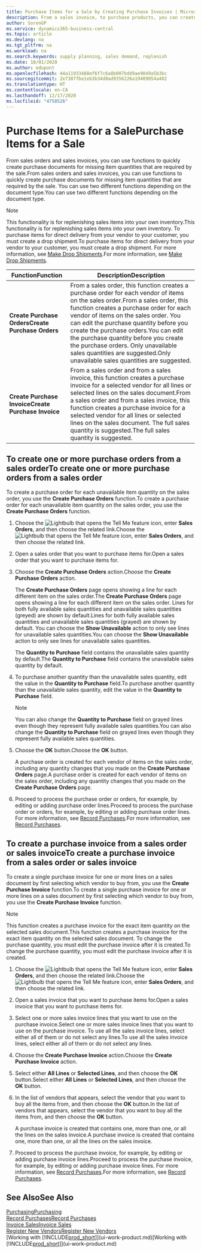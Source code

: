 ```yaml
---
title: Purchase Items for a Sale by Creating Purchase Invoices | Microsoft Docs
description: From a sales invoice, to purchase products, you can create a purchase invoice for a vendor or supplier.
author: SorenGP
ms.service: dynamics365-business-central
ms.topic: article
ms.devlang: na
ms.tgt_pltfrm: na
ms.workload: na
ms.search.keywords: supply planning, sales demand, replenish
ms.date: 10/01/2020
ms.author: edupont
ms.openlocfilehash: 44a11933488ef6f7c6a8b007bdd9ae9049a5b3bc
ms.sourcegitcommit: 2e7307fbe1eb3b34d0ad9356226a19409054a402
ms.translationtype: HT
ms.contentlocale: en-CA
ms.lasthandoff: 12/17/2020
ms.locfileid: "4758526"
---
```

# <a name="purchase-items-for-a-sale"></a><span data-ttu-id="c0148-103">Purchase Items for a Sale</span><span class="sxs-lookup"><span data-stu-id="c0148-103">Purchase Items for a Sale</span></span>
<span data-ttu-id="c0148-104">From sales orders and sales invoices, you can use functions to quickly create purchase documents for missing item quantities that are required by the sale.</span><span class="sxs-lookup"><span data-stu-id="c0148-104">From sales orders and sales invoices, you can use functions to quickly create purchase documents for missing item quantities that are required by the sale.</span></span> <span data-ttu-id="c0148-105">You can use two different functions depending on the document type.</span><span class="sxs-lookup"><span data-stu-id="c0148-105">You can use two different functions depending on the document type.</span></span>

> [!Note]
> <span data-ttu-id="c0148-106">This functionality is for replenishing sales items into your own inventory.</span><span class="sxs-lookup"><span data-stu-id="c0148-106">This functionality is for replenishing sales items into your own inventory.</span></span> <span data-ttu-id="c0148-107">To purchase items for direct delivery from your vendor to your customer, you must create a drop shipment.</span><span class="sxs-lookup"><span data-stu-id="c0148-107">To purchase items for direct delivery from your vendor to your customer, you must create a drop shipment.</span></span> <span data-ttu-id="c0148-108">For more information, see [Make Drop Shipments](sales-how-drop-shipment.md).</span><span class="sxs-lookup"><span data-stu-id="c0148-108">For more information, see [Make Drop Shipments](sales-how-drop-shipment.md).</span></span>   

|<span data-ttu-id="c0148-109">Function</span><span class="sxs-lookup"><span data-stu-id="c0148-109">Function</span></span>|<span data-ttu-id="c0148-110">Description</span><span class="sxs-lookup"><span data-stu-id="c0148-110">Description</span></span>|
|--------|-----------|
|<span data-ttu-id="c0148-111">**Create Purchase Orders**</span><span class="sxs-lookup"><span data-stu-id="c0148-111">**Create Purchase Orders**</span></span>|<span data-ttu-id="c0148-112">From a sales order, this function creates a purchase order for each vendor of items on the sales order.</span><span class="sxs-lookup"><span data-stu-id="c0148-112">From a sales order, this function creates a purchase order for each vendor of items on the sales order.</span></span> <span data-ttu-id="c0148-113">You can edit the purchase quantity before you create the purchase orders.</span><span class="sxs-lookup"><span data-stu-id="c0148-113">You can edit the purchase quantity before you create the purchase orders.</span></span> <span data-ttu-id="c0148-114">Only unavailable sales quantities are suggested.</span><span class="sxs-lookup"><span data-stu-id="c0148-114">Only unavailable sales quantities are suggested.</span></span>
|<span data-ttu-id="c0148-115">**Create Purchase Invoice**</span><span class="sxs-lookup"><span data-stu-id="c0148-115">**Create Purchase Invoice**</span></span>|<span data-ttu-id="c0148-116">From a sales order and from a sales invoice, this function creates a purchase invoice for a selected vendor for all lines or selected lines on the sales document.</span><span class="sxs-lookup"><span data-stu-id="c0148-116">From a sales order and from a sales invoice, this function creates a purchase invoice for a selected vendor for all lines or selected lines on the sales document.</span></span> <span data-ttu-id="c0148-117">The full sales quantity is suggested.</span><span class="sxs-lookup"><span data-stu-id="c0148-117">The full sales quantity is suggested.</span></span>|

## <a name="to-create-one-or-more-purchase-orders-from-a-sales-order"></a><span data-ttu-id="c0148-118">To create one or more purchase orders from a sales order</span><span class="sxs-lookup"><span data-stu-id="c0148-118">To create one or more purchase orders from a sales order</span></span>
<span data-ttu-id="c0148-119">To create a purchase order for each unavailable item quantity on the sales order, you use the **Create Purchase Orders** function.</span><span class="sxs-lookup"><span data-stu-id="c0148-119">To create a purchase order for each unavailable item quantity on the sales order, you use the **Create Purchase Orders** function.</span></span>

1. <span data-ttu-id="c0148-120">Choose the ![Lightbulb that opens the Tell Me feature](media/ui-search/search_small.png "Tell me what you want to do") icon, enter **Sales Orders**, and then choose the related link.</span><span class="sxs-lookup"><span data-stu-id="c0148-120">Choose the ![Lightbulb that opens the Tell Me feature](media/ui-search/search_small.png "Tell me what you want to do") icon, enter **Sales Orders**, and then choose the related link.</span></span>
2. <span data-ttu-id="c0148-121">Open a sales order that you want to purchase items for.</span><span class="sxs-lookup"><span data-stu-id="c0148-121">Open a sales order that you want to purchase items for.</span></span>
3. <span data-ttu-id="c0148-122">Choose the **Create Purchase Orders** action.</span><span class="sxs-lookup"><span data-stu-id="c0148-122">Choose the **Create Purchase Orders** action.</span></span>

    <span data-ttu-id="c0148-123">The **Create Purchase Orders** page opens showing a line for each different item on the sales order.</span><span class="sxs-lookup"><span data-stu-id="c0148-123">The **Create Purchase Orders** page opens showing a line for each different item on the sales order.</span></span> <span data-ttu-id="c0148-124">Lines for both fully available sales quantities and unavailable sales quantities (greyed) are shown by default.</span><span class="sxs-lookup"><span data-stu-id="c0148-124">Lines for both fully available sales quantities and unavailable sales quantities (grayed) are shown by default.</span></span> <span data-ttu-id="c0148-125">You can choose the **Show Unavailable** action to only see lines for unavailable sales quantities.</span><span class="sxs-lookup"><span data-stu-id="c0148-125">You can choose the **Show Unavailable** action to only see lines for unavailable sales quantities.</span></span>

    <span data-ttu-id="c0148-126">The **Quantity to Purchase** field contains the unavailable sales quantity by default.</span><span class="sxs-lookup"><span data-stu-id="c0148-126">The **Quantity to Purchase** field contains the unavailable sales quantity by default.</span></span>
4. <span data-ttu-id="c0148-127">To purchase another quantity than the unavailable sales quantity, edit the value in the **Quantity to Purchase** field.</span><span class="sxs-lookup"><span data-stu-id="c0148-127">To purchase another quantity than the unavailable sales quantity, edit the value in the **Quantity to Purchase** field.</span></span>

    > [!NOTE]  
    >   <span data-ttu-id="c0148-128">You can also change the **Quantity to Purchase** field on grayed lines even though they represent fully available sales quantities.</span><span class="sxs-lookup"><span data-stu-id="c0148-128">You can also change the **Quantity to Purchase** field on grayed lines even though they represent fully available sales quantities.</span></span>
5. <span data-ttu-id="c0148-129">Choose the **OK** button.</span><span class="sxs-lookup"><span data-stu-id="c0148-129">Choose the **OK** button.</span></span>

    <span data-ttu-id="c0148-130">A purchase order is created for each vendor of items on the sales order, including any quantity changes that you made on the **Create Purchase Orders** page.</span><span class="sxs-lookup"><span data-stu-id="c0148-130">A purchase order is created for each vendor of items on the sales order, including any quantity changes that you made on the **Create Purchase Orders** page.</span></span>
7. <span data-ttu-id="c0148-131">Proceed to process the purchase order or orders, for example, by editing or adding purchase order lines.</span><span class="sxs-lookup"><span data-stu-id="c0148-131">Proceed to process the purchase order or orders, for example, by editing or adding purchase order lines.</span></span> <span data-ttu-id="c0148-132">For more information, see [Record Purchases](purchasing-how-record-purchases.md).</span><span class="sxs-lookup"><span data-stu-id="c0148-132">For more information, see [Record Purchases](purchasing-how-record-purchases.md).</span></span>


## <a name="to-create-a-purchase-invoice-from-a-sales-order-or-sales-invoice"></a><span data-ttu-id="c0148-133">To create a purchase invoice from a sales order or sales invoice</span><span class="sxs-lookup"><span data-stu-id="c0148-133">To create a purchase invoice from a sales order or sales invoice</span></span>
<span data-ttu-id="c0148-134">To create a single purchase invoice for one or more lines on a sales document by first selecting which vendor to buy from, you use the **Create Purchase Invoice** function.</span><span class="sxs-lookup"><span data-stu-id="c0148-134">To create a single purchase invoice for one or more lines on a sales document by first selecting which vendor to buy from, you use the **Create Purchase Invoice** function.</span></span>

> [!NOTE]  
>   <span data-ttu-id="c0148-135">This function creates a purchase invoice for the exact item quantity on the selected sales document.</span><span class="sxs-lookup"><span data-stu-id="c0148-135">This function creates a purchase invoice for the exact item quantity on the selected sales document.</span></span> <span data-ttu-id="c0148-136">To change the purchase quantity, you must edit the purchase invoice after it is created.</span><span class="sxs-lookup"><span data-stu-id="c0148-136">To change the purchase quantity, you must edit the purchase invoice after it is created.</span></span>  

1. <span data-ttu-id="c0148-137">Choose the ![Lightbulb that opens the Tell Me feature](media/ui-search/search_small.png "Tell me what you want to do") icon, enter **Sales Orders**, and then choose the related link.</span><span class="sxs-lookup"><span data-stu-id="c0148-137">Choose the ![Lightbulb that opens the Tell Me feature](media/ui-search/search_small.png "Tell me what you want to do") icon, enter **Sales Orders**, and then choose the related link.</span></span>
2. <span data-ttu-id="c0148-138">Open a sales invoice that you want to purchase items for.</span><span class="sxs-lookup"><span data-stu-id="c0148-138">Open a sales invoice that you want to purchase items for.</span></span>
3. <span data-ttu-id="c0148-139">Select one or more sales invoice lines that you want to use on the purchase invoice.</span><span class="sxs-lookup"><span data-stu-id="c0148-139">Select one or more sales invoice lines that you want to use on the purchase invoice.</span></span> <span data-ttu-id="c0148-140">To use all the sales invoice lines, select either all of them or do not select any lines.</span><span class="sxs-lookup"><span data-stu-id="c0148-140">To use all the sales invoice lines, select either all of them or do not select any lines.</span></span>
4. <span data-ttu-id="c0148-141">Choose the **Create Purchase Invoice** action.</span><span class="sxs-lookup"><span data-stu-id="c0148-141">Choose the **Create Purchase Invoice** action.</span></span>
5. <span data-ttu-id="c0148-142">Select either **All Lines** or **Selected Lines**, and then choose the **OK** button.</span><span class="sxs-lookup"><span data-stu-id="c0148-142">Select either **All Lines** or **Selected Lines**, and then choose the **OK** button.</span></span>  
6. <span data-ttu-id="c0148-143">In the list of vendors that appears, select the vendor that you want to buy all the items from, and then choose the **OK** button.</span><span class="sxs-lookup"><span data-stu-id="c0148-143">In the list of vendors that appears, select the vendor that you want to buy all the items from, and then choose the **OK** button.</span></span>

    <span data-ttu-id="c0148-144">A purchase invoice is created that contains one, more than one, or all the lines on the sales invoice.</span><span class="sxs-lookup"><span data-stu-id="c0148-144">A purchase invoice is created that contains one, more than one, or all the lines on the sales invoice.</span></span>
7. <span data-ttu-id="c0148-145">Proceed to process the purchase invoice, for example, by editing or adding purchase invoice lines.</span><span class="sxs-lookup"><span data-stu-id="c0148-145">Proceed to process the purchase invoice, for example, by editing or adding purchase invoice lines.</span></span> <span data-ttu-id="c0148-146">For more information, see [Record Purchases](purchasing-how-record-purchases.md).</span><span class="sxs-lookup"><span data-stu-id="c0148-146">For more information, see [Record Purchases](purchasing-how-record-purchases.md).</span></span>

## <a name="see-also"></a><span data-ttu-id="c0148-147">See Also</span><span class="sxs-lookup"><span data-stu-id="c0148-147">See Also</span></span>
[<span data-ttu-id="c0148-148">Purchasing</span><span class="sxs-lookup"><span data-stu-id="c0148-148">Purchasing</span></span>](purchasing-manage-purchasing.md)  
[<span data-ttu-id="c0148-149">Record Purchases</span><span class="sxs-lookup"><span data-stu-id="c0148-149">Record Purchases</span></span>](purchasing-how-record-purchases.md)  
[<span data-ttu-id="c0148-150">Invoice Sales</span><span class="sxs-lookup"><span data-stu-id="c0148-150">Invoice Sales</span></span>](sales-how-invoice-sales.md)  
[<span data-ttu-id="c0148-151">Register New Vendors</span><span class="sxs-lookup"><span data-stu-id="c0148-151">Register New Vendors</span></span>](purchasing-how-register-new-vendors.md)  
<span data-ttu-id="c0148-152">[Working with [!INCLUDE[prod_short](includes/prod_short.md)]](ui-work-product.md)</span><span class="sxs-lookup"><span data-stu-id="c0148-152">[Working with [!INCLUDE[prod_short](includes/prod_short.md)]](ui-work-product.md)</span></span>
